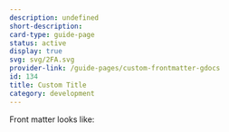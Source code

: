 ```yaml
---
description: undefined
short-description: 
card-type: guide-page
status: active
display: true
svg: svg/2FA.svg
provider-link: /guide-pages/custom-frontmatter-gdocs
id: 134
title: Custom Title 
category: development
---
```




Front matter looks like:
